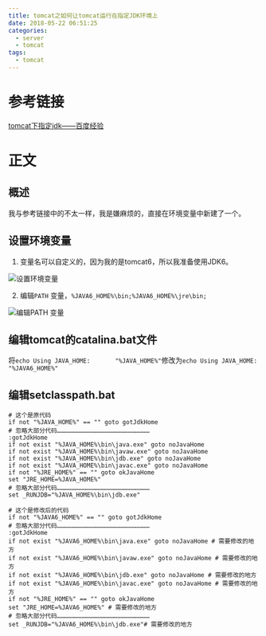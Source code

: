 ```yaml
---
title: tomcat之如何让tomcat运行在指定JDK环境上
date: 2018-05-22 06:51:25
categories:
  - server
  - tomcat
tags:
  - tomcat
---
```

# 参考链接
[tomcat下指定jdk——百度经验](https://jingyan.baidu.com/article/066074d62d371cc3c21cb0ec.html)
# 正文
## 概述
我与参考链接中的不太一样，我是嫌麻烦的，直接在环境变量中新建了一个。
## 设置环境变量

1. 变量名可以自定义的，因为我的是tomcat6，所以我准备使用JDK6。  

![设置环境变量](https://upload-images.jianshu.io/upload_images/2641470-7d05d047beb0981d.png?imageMogr2/auto-orient/strip%7CimageView2/2/w/1240)  

<!-- more -->

2.  编辑`PATH` 变量，`%JAVA6_HOME%\bin;%JAVA6_HOME%\jre\bin;`

![编辑`PATH` 变量](https://upload-images.jianshu.io/upload_images/2641470-aa6096ff424aadc6.png?imageMogr2/auto-orient/strip%7CimageView2/2/w/1240)

## 编辑tomcat的catalina.bat文件

将`echo Using JAVA_HOME:       "%JAVA_HOME%"`修改为`echo Using JAVA_HOME:       "%JAVA6_HOME%"`

## 编辑setclasspath.bat

```
# 这个是原代码
if not "%JAVA_HOME%" == "" goto gotJdkHome
# 忽略大部分代码……………………………………………………………………
:gotJdkHome
if not exist "%JAVA_HOME%\bin\java.exe" goto noJavaHome
if not exist "%JAVA_HOME%\bin\javaw.exe" goto noJavaHome
if not exist "%JAVA_HOME%\bin\jdb.exe" goto noJavaHome
if not exist "%JAVA_HOME%\bin\javac.exe" goto noJavaHome
if not "%JRE_HOME%" == "" goto okJavaHome
set "JRE_HOME=%JAVA_HOME%"
# 忽略大部分代码……………………………………………………………………
set _RUNJDB="%JAVA_HOME%\bin\jdb.exe"
```

```
# 这个是修改后的代码
if not "%JAVA6_HOME%" == "" goto gotJdkHome
# 忽略大部分代码……………………………………………………………………
:gotJdkHome
if not exist "%JAVA6_HOME%\bin\java.exe" goto noJavaHome # 需要修改的地方
if not exist "%JAVA6_HOME%\bin\javaw.exe" goto noJavaHome # 需要修改的地方
if not exist "%JAVA6_HOME%\bin\jdb.exe" goto noJavaHome # 需要修改的地方
if not exist "%JAVA6_HOME%\bin\javac.exe" goto noJavaHome # 需要修改的地方
if not "%JRE_HOME%" == "" goto okJavaHome
set "JRE_HOME=%JAVA6_HOME%" # 需要修改的地方
# 忽略大部分代码……………………………………………………………………
set _RUNJDB="%JAVA6_HOME%\bin\jdb.exe"# 需要修改的地方
```
